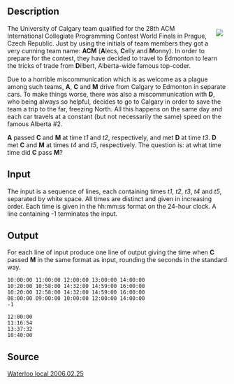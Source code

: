 <h2>Description</h2><img src="images/2854_1.jpg" align="right" hspace="10" vspace="10"><p>The University of Calgary team qualified for the 28th ACM International Collegiate Programming Contest World Finals in Prague, Czech Republic. Just by using the initials of team members they got a very cunning team name: <b>ACM</b> (<b>A</b>lecs, <b>C</b>elly and <b>M</b>onny). In order to prepare for the contest, they have decided to travel to Edmonton to learn the tricks of trade from <b>D</b>ilbert, Alberta-wide famous top-coder.</p><p>Due to a horrible miscommunication which is as welcome as a plague among such teams, <b>A</b>, <b>C</b> and <b>M</b> drive from Calgary to Edmonton in separate cars.  To make things worse, there was also a miscommunication with <b>D</b>, who being always so helpful, decides to go to Calgary in order to save the team a trip to the far, freezing North.  All this happens on the same day and each car travels at a constant (but not necessarily the same) speed on the famous Alberta #2.</p><p><b>A</b> passed <b>C</b> and <b>M</b> at time <em>t1</em> and <em>t2</em>, respectively, and met <b>D</b> at time <em>t3</em>. <b>D</b> met <b>C</b> and <b>M</b> at times <em>t4</em> and <em>t5</em>, respectively. The question is: at what time time did <b>C</b> pass <b>M</b>?</p><h2>Input</h2><p>The input is a sequence of lines, each containing times <em>t1</em>, <em>t2</em>, <em>t3</em>, <em>t4</em> and <em>t5</em>, separated by white space. All times are distinct and given in increasing order. Each time is given in the hh:mm:ss format on the 24-hour clock. A line containing -1 terminates the input.</p><h2>Output</h2><p>For each line of input produce one line of output giving the time when <b>C</b> passed <b>M</b> in the same format as input, rounding the seconds in the standard way.</p><pre><code class="language-input1">10:00:00 11:00:00 12:00:00 13:00:00 14:00:00
10:20:00 10:58:00 14:32:00 14:59:00 16:00:00
10:20:00 12:58:00 14:32:00 14:59:00 16:00:00
08:00:00 09:00:00 10:00:00 12:00:00 14:00:00
-1</code></pre><pre><code class="language-output1">12:00:00
11:16:54
13:37:32
10:40:00</code></pre><h2>Source</h2><a href="searchproblem?field=source&amp;key=Waterloo+local+2006.02.25">Waterloo local 2006.02.25</a>